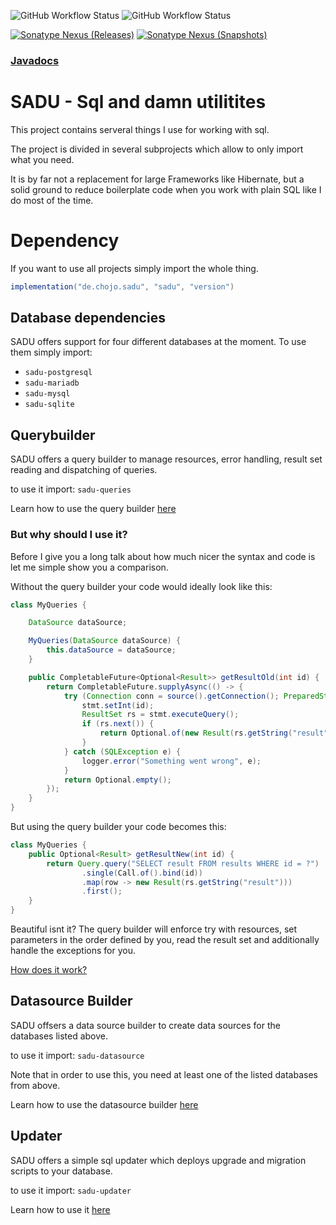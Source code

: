 ![GitHub Workflow Status](https://img.shields.io/github/actions/workflow/status/rainbowdashlabs/sadu/publish.yml?style=for-the-badge&label=Publishing&branch=main)
![GitHub Workflow Status](https://img.shields.io/github/actions/workflow/status/rainbowdashlabs/sadu/verify.yml?style=for-the-badge&label=Building&branch=main)

[![Sonatype Nexus (Releases)](https://img.shields.io/maven-central/v/de.chojo.sadu/sadu?label=Release&logo=Release&style=for-the-badge)][nexus_releases]
[![Sonatype Nexus (Snapshots)](https://img.shields.io/nexus/s/de.chojo.sadu/sadu?server=https%3A%2F%2Fs01.oss.sonatype.org%2F&style=for-the-badge&label=Snapshot&color=orange)][nexus_snapshots]

### [Javadocs](https://rainbowdashlabs.github.io/sadu/)

# SADU - Sql and damn utilitites

This project contains serveral things I use for working with sql.

The project is divided in several subprojects which allow to only import what you need.

It is by far not a replacement for large Frameworks like Hibernate, but a solid ground to reduce boilerplate code when
you work with plain SQL like I do most of the time.

# Dependency

If you want to use all projects simply import the whole thing.

```gradle
implementation("de.chojo.sadu", "sadu", "version")
```

## Database dependencies

SADU offers support for four different databases at the moment. To use them simply import:

- `sadu-postgresql`
- `sadu-mariadb`
- `sadu-mysql`
- `sadu-sqlite`

## Querybuilder

SADU offers a query builder to manage resources, error handling, result set reading and dispatching of queries.

to use it import: `sadu-queries`

Learn how to use the query builder [here](https://sadu.docs.chojo.dev/queries/)

### But why should I use it?

Before I give you a long talk about how much nicer the syntax and code is let me simple show you a comparison.

Without the query builder your code would ideally look like this:

```java
class MyQueries {

    DataSource dataSource;

    MyQueries(DataSource dataSource) {
        this.dataSource = dataSource;
    }

    public CompletableFuture<Optional<Result>> getResultOld(int id) {
        return CompletableFuture.supplyAsync(() -> {
            try (Connection conn = source().getConnection(); PreparedStatement stmt = conn.prepareStatement("SELECT result FROM results WHERE id = ?")) {
                stmt.setInt(id);
                ResultSet rs = stmt.executeQuery();
                if (rs.next()) {
                    return Optional.of(new Result(rs.getString("result")));
                }
            } catch (SQLException e) {
                logger.error("Something went wrong", e);
            }
            return Optional.empty();
        });
    }
}
```

But using the query builder your code becomes this:

```java
class MyQueries {
    public Optional<Result> getResultNew(int id) {
        return Query.query("SELECT result FROM results WHERE id = ?")
                .single(Call.of().bind(id))
                .map(row -> new Result(rs.getString("result")))
                .first();
    }
}
```

Beautiful isnt it? The query builder will enforce try with resources, set parameters in the order defined by you,
read the result set and additionally handle the exceptions for you.

[How does it work?](https://sadu.docs.chojo.dev/queries/)

## Datasource Builder

SADU offsers a data source builder to create data sources for the databases listed above.

to use it import: `sadu-datasource`

Note that in order to use this, you need at least one of the listed databases from above.

Learn how to use the datasource builder [here](https://sadu.docs.chojo.dev/data_source/)

## Updater

SADU offers a simple sql updater which deploys upgrade and migration scripts to your database.

to use it import: `sadu-updater`

Learn how to use it [here](https://sadu.docs.chojo.dev/updater/)


[nexus_releases]: https://search.maven.org/search?q=de.chojo.sadu

[nexus_snapshots]: https://s01.oss.sonatype.org/#nexus-search;quick~de.chojo.sadu
